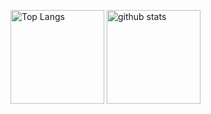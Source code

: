 <p align="left"> 
  <img alt="Top Langs" height="150px" src="https://github-readme-stats.vercel.app/api/top-langs/?username=ryotaro05&layout=compact&show_icons=true&theme=tokyonight" />
  <img alt="github stats" height="150px" src="https://github-readme-stats.vercel.app/api?username=ryotaro05&theme=tokyonight&show_icons=ture" />
</p>
